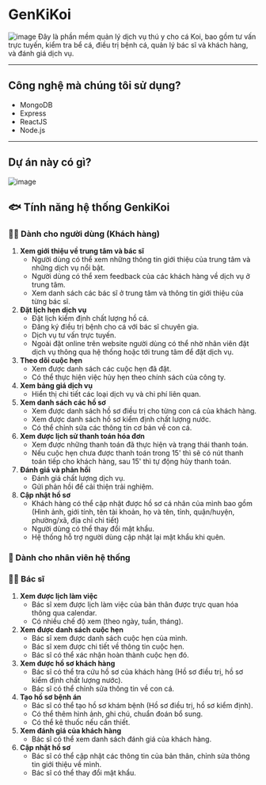 # GenKiKoi
![image](https://github.com/user-attachments/assets/4a848cf0-7e48-4eb6-8146-3a7475c217b9)
Đây là phần mềm quản lý dịch vụ thú y cho cá Koi, bao gồm tư vấn trực tuyến, kiểm tra bể cá, điều trị bệnh cá, quản lý bác sĩ và khách hàng, và đánh giá dịch vụ.

---
## Công nghệ mà chúng tôi sử dụng?
- MongoDB
- Express
- ReactJS
- Node.js

---
## Dự án này có gì?
![image](https://github.com/user-attachments/assets/0be921eb-6ff6-497f-b55e-8e16491a38d2)
## 🐟 Tính năng hệ thống GenkiKoi
### 🧑‍💻 Dành cho người dùng (Khách hàng)
1. **Xem giới thiệu về trung tâm và bác sĩ**
    - Người dùng có thể xem những thông tin giới thiệu của trung tâm và những dịch vụ nổi bật.
    - Người dùng có thể xem feedback của các khách hàng về dịch vụ ở trung tâm.
    - Xem danh sách các bác sĩ ở trung tâm và thông tin giới thiệu của từng bác sĩ.
2. **Đặt lịch hẹn dịch vụ**
    - Đặt lịch kiểm định chất lượng hồ cá.
    - Đăng ký điều trị bệnh cho cá với bác sĩ chuyên gia.
    - Dịch vụ tư vấn trực tuyến.
    - Ngoài đặt online trên website người dùng có thể nhờ nhân viên đặt dịch vụ thông qua hệ thống hoặc tới trung tâm để đặt dịch vụ.
3. **Theo dõi cuộc hẹn**
    - Xem được danh sách các cuộc hẹn đã đặt.
    - Có thể thực hiện việc hủy hẹn theo chính sách của công ty.
4. **Xem bảng giá dịch vụ**
    - Hiển thị chi tiết các loại dịch vụ và chi phí liên quan.
5. **Xem danh sách các hồ sơ**
    - Xem được danh sách hồ sơ điều trị cho từng con cá của khách hàng.
    - Xem được danh sách hồ sơ kiểm định chất lượng nước.
    - Có thể chỉnh sửa các thông tin cơ bản về con cá.
6. **Xem được lịch sử thanh toán hóa đơn**
    - Xem được những thanh toán đã thực hiện và trạng thái thanh toán.
    - Nếu cuộc hẹn chưa được thanh toán trong 15' thì sẽ có nút thanh toán tiếp cho khách hàng, sau 15' thì tự động hủy thanh toán.
8. **Đánh giá và phản hồi**
    - Đánh giá chất lượng dịch vụ.
    - Gửi phản hồi để cải thiện trải nghiệm.
9. **Cập nhật hồ sơ**
    - Khách hàng có thể cập nhật được hồ sơ cá nhân của mình bao gồm (Hình ảnh, giới tính, tên tài khoản, họ và tên, tỉnh, quận/huyện, phường/xã, địa chỉ chi tiết)
    - Người dùng có thể thay đổi mật khẩu.
    - Hệ thống hỗ trợ người dùng cập nhật lại mật khẩu khi quên.
### 🏥 Dành cho nhân viên hệ thống
### 👨‍⚕️ Bác sĩ
1. **Xem được lịch làm việc**
    - Bác sĩ xem được lịch làm việc của bản thân được trực quan hóa thông qua calendar.
    - Có nhiều chế độ xem (theo ngày, tuần, tháng).
2. **Xem được danh sách cuộc hẹn**
    - Bác sĩ xem được danh sách cuộc hẹn của mình.
    - Bác sĩ xem được chi tiết về thông tin cuộc hẹn.
    - Bác sĩ có thể xác nhận hoàn thành cuộc hẹn đó.
3. **Xem được hồ sơ khách hàng**
    - Bác sĩ có thể tra cứu hồ sơ của khách hàng (Hồ sơ điều trị, hồ sơ kiểm định chất lượng nước).
    - Bác sĩ có thể chỉnh sửa thông tin về con cá.
4. **Tạo hồ sơ bệnh án**
    - Bác sĩ có thể tạo hồ sơ khám bệnh (Hồ sơ điều trị, hồ sơ kiểm định).
    - Có thể thêm hình ảnh, ghi chú, chuẩn đoán bổ sung.
    - Có thể kê thuốc nếu cần thiết.
5. **Xem đánh giá của khách hàng**
    - Bác sĩ có thể xem danh sách đánh giá của khách hàng.
6. **Cập nhật hồ sơ**
    - Bác sĩ có thể cập nhật các thông tin của bản thân, chỉnh sửa thông tin giới thiệu về mình.
    - Bác sĩ có thể thay đổi mật khẩu.
